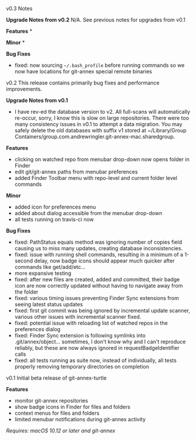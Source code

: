 v0.3
Notes

**Upgrade Notes from v0.2**
N/A. See previous notes for upgrades from v0.1

**Features**
 * 

**Minor**
 * 
 
**Bug Fixes**
 * fixed: now sourcing `~/.bash_profile` before running commands so we now have locations for git-annex special remote binaries
 
v0.2
This release contains primarily bug fixes and performance improvements.

**Upgrade Notes from v0.1**
 * I have rev-ed the database version to v2. All full-scans will automatically re-occur, sorry, I know this is slow on large repositories. There were too many consistency issues in v0.1 to attempt a data migration. You may safely delete the old databases with suffix v1 stored at ~/Library/Group Containers/group.com.andrewringler.git-annex-mac.sharedgroup.
 
**Features**
 * clicking on watched repo from menubar drop-down now opens folder in Finder
 * edit git/git-annex paths from menubar preferences
 * added Finder Toolbar menu with repo-level and current folder level commands

**Minor**
 * added icon for preferences menu
 * added about dialog accessible from the menubar drop-down
 * all tests running on travis-ci now

**Bug Fixes**
 * fixed: PathStatus equals method was ignoring number of copies field causing us to miss many updates, creating database inconsistencies.
 * fixed: issue with running shell commands, resulting in a minimum of a 1-second delay, now badge icons should appear much quicker after commands like get/add/etc…
 * more expansive testing
 * fixed: after new files are created, added and committed, their badge icon are now correctly updated without having to navigate away from the folder
 * fixed: various timing issues preventing Finder Sync extensions from seeing latest status updates
 * fixed: first git commit was being ignored by incremental update scanner, various other issues with incremental scanner fixed.
 * fixed: potential issue with reloading list of watched repos in the preferences dialog
 * fixed: Finder Sync extension is following symlinks into .git/annex/object… sometimes, I don't know why and I can't reproduce reliably, but these are now always ignored in requestBadgeIdentifier calls
 * fixed: all tests running as suite now, instead of individually, all tests properly removing temporary directories on completion

v0.1
Initial beta release of git-annex-turtle

**Features**
 * monitor git-annex repositories
 * show badge icons in Finder for files and folders
 * context menus for files and folders
 * limited menubar notifications during git-annex activity

*Requires: macOS 10.12 or later and git-annex*
